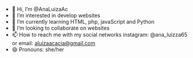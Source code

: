 - 👋 Hi, I’m @AnaLuizaAc
- 👀 I’m interested in develop websites
- 🌱 I’m currently learning HTML, php, javaScript and Python
- 💞️ I’m looking to collaborate on websites
- 📫 How to reach me with my social networks instagram: @ana_luizza65 or email: aluizaacacia@gmail.com
- 😄 Pronouns: she/her

<!---
AnaLuizaAc/AnaLuizaAc is a ✨ special ✨ repository because its `README.md` (this file) appears on your GitHub profile.
You can click the Preview link to take a look at your changes.
--->
